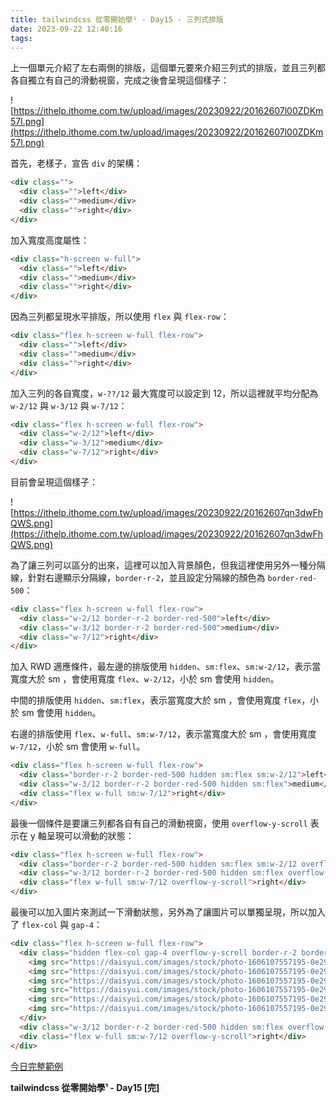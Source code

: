 ```yaml
---
title: tailwindcss 從零開始學¹ - Day15 - 三列式排版
date: 2023-09-22 12:40:16
tags:
---
```

上一個單元介紹了左右兩側的排版，這個單元要來介紹三列式的排版，並且三列都各自獨立有自己的滑動視窗，完成之後會呈現這個樣子：

![https://ithelp.ithome.com.tw/upload/images/20230922/20162607l00ZDKm57l.png](https://ithelp.ithome.com.tw/upload/images/20230922/20162607l00ZDKm57l.png)

首先，老樣子，宣告 `div` 的架構：

```html
<div class="">
  <div class="">left</div>
  <div class="">medium</div>
  <div class="">right</div>
</div>
```

加入寬度高度屬性：

```html
<div class="h-screen w-full">
  <div class="">left</div>
  <div class="">medium</div>
  <div class="">right</div>
</div>
```

因為三列都呈現水平排版，所以使用 `flex` 與 `flex-row`：

```html
<div class="flex h-screen w-full flex-row">
  <div class="">left</div>
  <div class="">medium</div>
  <div class="">right</div>
</div>
```

加入三列的各自寬度，`w-??/12` 最大寬度可以設定到 12，所以這裡就平均分配為 `w-2/12` 與 `w-3/12` 與 `w-7/12`：

```html
<div class="flex h-screen w-full flex-row">
  <div class="w-2/12">left</div>
  <div class="w-3/12">medium</div>
  <div class="w-7/12">right</div>
</div>
```

目前會呈現這個樣子：

![https://ithelp.ithome.com.tw/upload/images/20230922/20162607qn3dwFhQWS.png](https://ithelp.ithome.com.tw/upload/images/20230922/20162607qn3dwFhQWS.png)

為了讓三列可以區分的出來，這裡可以加入背景顏色，但我這裡使用另外一種分隔線，針對右邊顯示分隔線，`border-r-2`，並且設定分隔線的顏色為 `border-red-500`：

```html
<div class="flex h-screen w-full flex-row">
  <div class="w-2/12 border-r-2 border-red-500">left</div>
  <div class="w-3/12 border-r-2 border-red-500">medium</div>
  <div class="w-7/12">right</div>
</div>
```

加入 RWD 適應條件，最左邊的排版使用 `hidden`、`sm:flex`、`sm:w-2/12`，表示當寬度大於 sm ，會使用寬度 `flex`、`w-2/12`，小於 sm 會使用 `hidden`。

中間的排版使用 `hidden`、`sm:flex`，表示當寬度大於 sm ，會使用寬度 `flex`，小於 sm 會使用 `hidden`。

右邊的排版使用 `flex`、`w-full`、`sm:w-7/12`，表示當寬度大於 sm ，會使用寬度 `w-7/12`，小於 sm 會使用 `w-full`。

```html
<div class="flex h-screen w-full flex-row">
  <div class="border-r-2 border-red-500 hidden sm:flex sm:w-2/12">left</div>
  <div class="w-3/12 border-r-2 border-red-500 hidden sm:flex">medium</div>
  <div class="flex w-full sm:w-7/12">right</div>
</div>
```

最後一個條件是要讓三列都各自有自己的滑動視窗，使用 `overflow-y-scroll` 表示在 y 軸呈現可以滑動的狀態：

```html
<div class="flex h-screen w-full flex-row">
  <div class="border-r-2 border-red-500 hidden sm:flex sm:w-2/12 overflow-y-scroll">left</div>
  <div class="w-3/12 border-r-2 border-red-500 hidden sm:flex overflow-y-scroll">medium</div>
  <div class="flex w-full sm:w-7/12 overflow-y-scroll">right</div>
</div>
```

最後可以加入圖片來測試一下滑動狀態，另外為了讓圖片可以單獨呈現，所以加入了 `flex-col` 與 `gap-4`：

```html
<div class="flex h-screen w-full flex-row">
  <div class="hidden flex-col gap-4 overflow-y-scroll border-r-2 border-red-500 sm:flex sm:w-2/12">
    <img src="https://daisyui.com/images/stock/photo-1606107557195-0e29a4b5b4aa.jpg" />
    <img src="https://daisyui.com/images/stock/photo-1606107557195-0e29a4b5b4aa.jpg" />
    <img src="https://daisyui.com/images/stock/photo-1606107557195-0e29a4b5b4aa.jpg" />
    <img src="https://daisyui.com/images/stock/photo-1606107557195-0e29a4b5b4aa.jpg" />
    <img src="https://daisyui.com/images/stock/photo-1606107557195-0e29a4b5b4aa.jpg" />
    <img src="https://daisyui.com/images/stock/photo-1606107557195-0e29a4b5b4aa.jpg" />
  </div>
  <div class="w-3/12 border-r-2 border-red-500 hidden sm:flex overflow-y-scroll">medium</div>
  <div class="flex w-full sm:w-7/12 overflow-y-scroll">right</div>
</div>
```

[今日完整範例](https://play.tailwindcss.com/y7e5x1Rpri?layout=horizontal&size=1562x720)

**tailwindcss 從零開始學¹ - Day15 [完]**